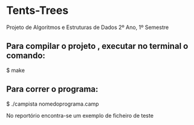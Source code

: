# Tents-Trees
Projeto de Algoritmos e Estruturas de Dados 2º Ano, 1º Semestre

## Para compilar o projeto , executar no terminal o comando:
$ make
## Para correr o programa:
$  ./campista nomedoprograma.camp

No reportório encontra-se um exemplo de  ficheiro de teste
